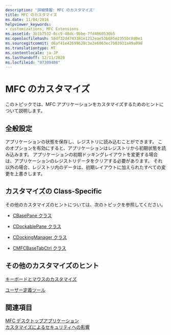 ```yaml
---
description: '詳細情報: MFC のカスタマイズ'
title: MFC のカスタマイズ
ms.date: 11/04/2016
helpviewer_keywords:
- customizations, MFC Extensions
ms.assetid: 3b1b7532-8cc9-48dc-9bbe-7fd4060530b5
ms.openlocfilehash: 50df32d4743381e1212eae53b695e2355bc8d0e1
ms.sourcegitcommit: d6af41e42699628c3e2e6063ec7b03931a49a098
ms.translationtype: MT
ms.contentlocale: ja-JP
ms.lasthandoff: 12/11/2020
ms.locfileid: "97309408"
---
```

# <a name="customization-for-mfc"></a>MFC のカスタマイズ

このトピックでは、MFC アプリケーションをカスタマイズするためのヒントについて説明します。

## <a name="general-customizations"></a>全般設定

アプリケーションの状態を保存し、レジストリに読み込むことができます。 このオプションを有効にすると、アプリケーションはレジストリから初期状態を読み込みます。 アプリケーションの初期ドッキングレイアウトを変更する場合は、アプリケーションのレジストリデータをクリアする必要があります。 それ以外の場合、レジストリ内のデータは、初期レイアウトに加えられたすべての変更を上書きします。

## <a name="class-specific-customizations"></a>カスタマイズの Class-Specific

その他のカスタマイズのヒントについては、次のトピックを参照してください。

- [CBasePane クラス](reference/cbasepane-class.md)

- [CDockablePane クラス](reference/cdockablepane-class.md)

- [CDockingManager クラス](reference/cdockingmanager-class.md)

- [CMFCBaseTabCtrl クラス](reference/cmfcbasetabctrl-class.md)

## <a name="additional-customization-tips"></a>その他のカスタマイズのヒント

[キーボードとマウスのカスタマイズ](keyboard-and-mouse-customization.md)

[ユーザー定義ツール](user-defined-tools.md)

## <a name="see-also"></a>関連項目

[MFC デスクトップアプリケーション](mfc-desktop-applications.md)<br/>
[カスタマイズによるセキュリティへの影響](security-implications-of-customization.md)
